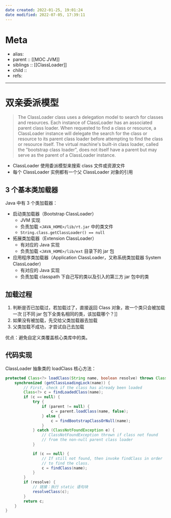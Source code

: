```yaml
---
date created: 2022-01-25, 19:01:24
date modified: 2022-07-05, 17:39:11
---
```


# Meta

- alias:
- parent :: [[MOC JVM]]
- siblings :: [[ClassLoader]]
- child ::
- refs:

---

# 双亲委派模型

> The ClassLoader class uses a delegation model to search for classes and resources. Each instance of ClassLoader has an associated parent class loader. When requested to find a class or resource, a ClassLoader instance will delegate the search for the class or resource to its parent class loader before attempting to find the class or resource itself. The virtual machine's built-in class loader, called the "bootstrap class loader", does not itself have a parent but may serve as the parent of a ClassLoader instance.

- ClassLoader 使用委派模型来搜索 class 文件或资源文件
- 每个 ClassLoader 实例都有一个父 ClassLoader 对象的引用

## 3 个基本类加载器

Java 中有 3 个类加载器：

- 启动类加载器（Bootstrap ClassLoader）
    - JVM 实现
    - 负责加载 `<JAVA_HOME>/lib/rt.jar` 中的类文件
    - `String.class.getClassLoader() == null`
- 拓展类加载器（Extension ClassLoader）
    - 有对应的 Java 实现
    - 负责加载 `<JAVA_HOME>/lib/ext` 目录下的 jar 包
- 应用程序类加载器（Application ClassLoader，又称系统类加载器 System ClassLoader）
    - 有对应的 Java 实现
    - 负责加载 classpath 下自己写的类以及引入的第三方 jar 包中的类

## 加载过程

1. 判断是否已加载过，若加载过了，直接返回 Class 对象，故一个类只会被加载一次 [[不同 jar 包下全类名相同的类，该加载哪个？]]
2. 如果没有被加载，先交给父类加载器去加载
3. 父类加载不成功，才尝试自己去加载

优点：避免自定义类覆盖核心类库中的类。

## 代码实现

ClassLoader 抽象类的 loadClass 核心方法：

```java
protected Class<?> loadClass(String name, boolean resolve) throws ClassNotFoundException {
    synchronized (getClassLoadingLock(name)) {
        // First, check if the class has already been loaded
        Class<?> c = findLoadedClass(name);
        if (c == null) {
            try {
                if (parent != null) {
                    c = parent.loadClass(name, false);
                } else {
                    c = findBootstrapClassOrNull(name);
                }
            } catch (ClassNotFoundException e) {
                // ClassNotFoundException thrown if class not found
                // from the non-null parent class loader
            }

            if (c == null) {
                // If still not found, then invoke findClass in order
                // to find the class.
                c = findClass(name);
            }
        }
        if (resolve) {
            // 链接：执行 static 语句块
            resolveClass(c);
        }
        return c;
    }
}
```
